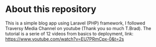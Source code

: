 # About this repository

This is a simple blog app using Laravel (PHP) framework, I followed Traversy Media Channel on youtube (Thank you so much T.Brad).
The tutorial is a serie of 12 videos from basics to deployment, link: https://www.youtube.com/watch?v=EU7PRmCpx-0&t=2s
